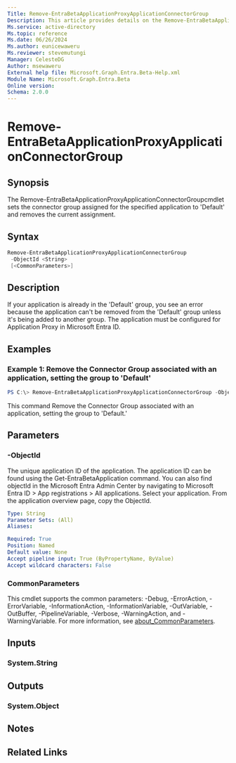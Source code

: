 ```yaml
---
Title: Remove-EntraBetaApplicationProxyApplicationConnectorGroup
Description: This article provides details on the Remove-EntraBetaApplicationProxyApplicationConnectorGroup command.
Ms.service: active-directory
Ms.topic: reference
Ms.date: 06/26/2024
Ms.author: eunicewaweru
Ms.reviewer: stevemutungi
Manager: CelesteDG
Author: msewaweru
External help file: Microsoft.Graph.Entra.Beta-Help.xml
Module Name: Microsoft.Graph.Entra.Beta
Online version:
Schema: 2.0.0
---
```


# Remove-EntraBetaApplicationProxyApplicationConnectorGroup

## Synopsis
The Remove-EntraBetaApplicationProxyApplicationConnectorGroupcmdlet sets the connector group assigned for the specified application to 'Default' and removes the current assignment.

## Syntax

```powershell
Remove-EntraBetaApplicationProxyApplicationConnectorGroup
 -ObjectId <String> 
 [<CommonParameters>]
```

## Description
If your application is already in the 'Default' group, you see an error because the application can't be removed from the 'Default' group unless it's being added to another group.
The application must be configured for Application Proxy in Microsoft Entra ID.

## Examples

### Example 1: Remove the Connector Group associated with an application, setting the group to 'Default'

```POWERSHELL
PS C:\> Remove-EntraBetaApplicationProxyApplicationConnectorGroup -ObjectId 59462d3c-a1bc-40a0-9bed-be799357ebce
```

This command Remove the Connector Group associated with an application, setting the group to 'Default.'

## Parameters

### -ObjectId
The unique application ID of the application.
The application ID can be found using the Get-EntraBetaApplication command.
You can also find objectId  in the Microsoft Entra Admin Center by navigating to Microsoft Entra ID > App registrations > All applications. Select your application. From the application overview page, copy the ObjectId.

```yaml
Type: String
Parameter Sets: (All)
Aliases:

Required: True
Position: Named
Default value: None
Accept pipeline input: True (ByPropertyName, ByValue)
Accept wildcard characters: False
```

### CommonParameters
This cmdlet supports the common parameters: -Debug, -ErrorAction, -ErrorVariable, -InformationAction, -InformationVariable, -OutVariable, -OutBuffer, -PipelineVariable, -Verbose, -WarningAction, and -WarningVariable. For more information, see [about_CommonParameters](https://go.microsoft.com/fwlink/?LinkID=113216).

## Inputs

### System.String
## Outputs

### System.Object
## Notes

## Related Links
